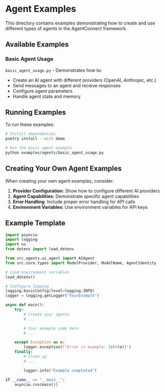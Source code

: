 # Agent Examples

This directory contains examples demonstrating how to create and use different types of agents in the AgentConnect framework.

## Available Examples

### Basic Agent Usage

`basic_agent_usage.py` - Demonstrates how to:
- Create an AI agent with different providers (OpenAI, Anthropic, etc.)
- Send messages to an agent and receive responses
- Configure agent parameters
- Handle agent state and memory

## Running Examples

To run these examples:

```bash
# Install dependencies
poetry install --with demo

# Run the basic agent example
python examples/agents/basic_agent_usage.py
```

## Creating Your Own Agent Examples

When creating your own agent examples, consider:

1. **Provider Configuration**: Show how to configure different AI providers
2. **Agent Capabilities**: Demonstrate specific agent capabilities
3. **Error Handling**: Include proper error handling for API calls
4. **Environment Variables**: Use environment variables for API keys

## Example Template

```python
import asyncio
import logging
import os
from dotenv import load_dotenv

from src.agents.ai_agent import AIAgent
from src.core.types import ModelProvider, ModelName, AgentIdentity

# Load environment variables
load_dotenv()

# Configure logging
logging.basicConfig(level=logging.INFO)
logger = logging.getLogger("YourExample")

async def main():
    try:
        # Create your agents
        # ...

        # Your example code here
        # ...

    except Exception as e:
        logger.exception(f"Error in example: {str(e)}")
    finally:
        # Clean up
        # ...

        logger.info("Example completed")

if __name__ == "__main__":
    asyncio.run(main())

```
